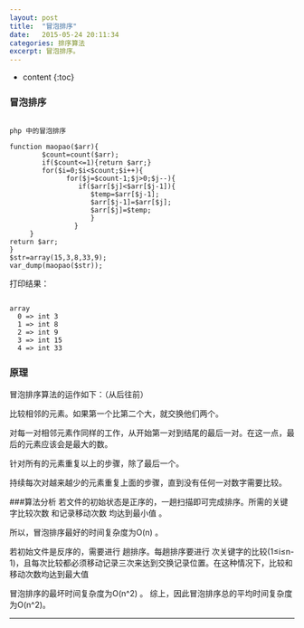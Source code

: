 ```yaml
---
layout: post
title:  "冒泡排序"
date:   2015-05-24 20:11:34
categories: 排序算法
excerpt: 冒泡排序。
---
```


* content
{:toc}

### 冒泡排序

<pre><code>
php 中的冒泡排序

function maopao($arr){
        $count=count($arr);
        if($count<=1){return $arr;}
        for($i=0;$i<$count;$i++){
              for($j=$count-1;$j>0;$j--){
				 if($arr[$j]<$arr[$j-1]){
					$temp=$arr[$j-1];
					$arr[$j-1]=$arr[$j];
					$arr[$j]=$temp;
					}
				}
     }   
return $arr;
}
$str=array(15,3,8,33,9);
var_dump(maopao($str));
</code></pre>

打印结果：
<pre><code>
array
  0 => int 3
  1 => int 8
  2 => int 9
  3 => int 15
  4 => int 33
</pre></code>
 
###  原理
冒泡排序算法的运作如下：（从后往前）

比较相邻的元素。如果第一个比第二个大，就交换他们两个。

对每一对相邻元素作同样的工作，从开始第一对到结尾的最后一对。在这一点，最后的元素应该会是最大的数。

针对所有的元素重复以上的步骤，除了最后一个。

持续每次对越来越少的元素重复上面的步骤，直到没有任何一对数字需要比较。


###算法分析
若文件的初始状态是正序的，一趟扫描即可完成排序。所需的关键字比较次数 和记录移动次数 均达到最小值 。

所以，冒泡排序最好的时间复杂度为O(n) 。

若初始文件是反序的，需要进行 趟排序。每趟排序要进行 次关键字的比较(1≤i≤n-1)，且每次比较都必须移动记录三次来达到交换记录位置。在这种情况下，比较和移动次数均达到最大值


冒泡排序的最坏时间复杂度为O(n^2) 。
综上，因此冒泡排序总的平均时间复杂度为O(n^2)。


---

